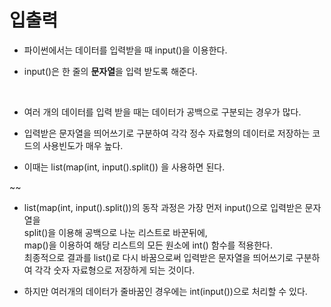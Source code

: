 # 입출력

- 파이썬에서는 데이터를 입력받을 때 input()을 이용한다.

- input()은 한 줄의 <strong>문자열</strong>을 입력 받도록 해준다.

<br>

- 여러 개의 데이터를 입력 받을 때는 데이터가 공백으로 구분되는 경우가 많다.

- 입력받은 문자열을 띄어쓰기로 구분하여 각각 정수 자료형의 데이터로 저장하는 코드의 사용빈도가 매우 높다.

- 이때는 list(map(int, input().split()) 을 사용하면 된다.

~~

- list(map(int, input().split())의 동작 과정은 가장 먼저 input()으로 입력받은 문자열을 <br> split()을 이용해 공백으로 나눈 리스트로 바꾼뒤에,<br> map()을 이용하여 해당 리스트의 모든 원소에 int() 함수를 적용한다.
  <br> 최종적으로 결과를 list()로 다시 바꿈으로써 입력받은 문자열을 띄어쓰기로 구분하여 각각 숫자 자료형으로 저장하게 되는 것이다.

- 하지만 여러개의 데이터가 줄바꿈인 경우에는 int(input())으로 처리할 수 있다.
